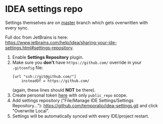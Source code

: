 # IDEA settings repo

Settings themselves are on [master](https://github.com/temporalio/idea-settings/tree/master) branch which gets overwritten with every sync.

Full doc from JetBrains is here: https://www.jetbrains.com/help/idea/sharing-your-ide-settings.html#settings-repository.

1. Enable **Settings Repository** plugin.
2. Make sure you **don't** have `https://github.com/` override in your `.gitconfig` file:
    ```
    [url "ssh://git@github.com/"]
        insteadOf = https://github.com/
    ```
    (again, these lines should **NOT** be there).
3. Create personal token [here](https://github.com/settings/tokens) with only `public_repo` scope.
4. Add settings repository ("File/Manage IDE Settings/Settings Repository..."): https://github.com/temporalio/idea-settings.git and click "Overwrite Local".
5. Settings will be automatically synced with every IDE/project restart.
